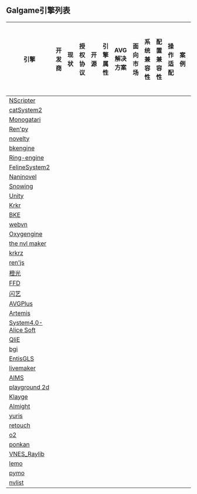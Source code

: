## Galgame引擎列表

|__引擎__|__开发商__|__现状__|__授权协议__|__开源__|__引擎属性__|__AVG解决方案__|__面向市场__|__系统兼容性__|__配置兼容性__|__操作适配__|__案例__|__编程语言__|__面向市场__|__渲染能力__|__学习难度__|__开发周期与工作量__|__官网__|__备注__|
|------|-------|------|--------|------|--------|-----------|--------|---------|---------|--------|------|--------|--------|--------|--------|------------|------|------|
|[NScripter](/工具/引擎/NScripter.md)|
|[catSystem2](/工具/引擎/catSystem2.md)|
|[Monogatari](/工具/引擎/Monogatari.md)|
|[Ren'py](/工具/引擎/ren'py.md)|
|[novelty](/工具/引擎/novelty.md)|
|[bkengine](/工具/引擎/bkengine.md)|
|[Ring-engine](/工具/引擎/Ring-engine.md)|
|[FelineSystem2](/工具/引擎/FelineSystem2.md)|
|[Naninovel](/工具/引擎/Naninovel.md)|
|[Snowing](/工具/引擎/Snowing.md)|
|[Unity](/工具/引擎/Unity.md)|
|[Krkr](/工具/引擎/Krkr.md)|
|[BKE](/工具/引擎/BKE.md)|
|[webvn](/工具/引擎/webvn.md)|
|[Oxygengine](/工具/引擎/Oxygengine.md)|
|[the&nbsp;nvl&nbsp;maker](/工具/引擎/nvl%20maker.md)|
|[krkrz](/工具/引擎/krkrz.md)|
|[ren'js](/工具/引擎/ren'js.md)|
|[橙光](/工具/引擎/橙光.md)|
|[FFD](/工具/引擎/FFD.md)|
|[闪艺](/工具/引擎/闪艺.md)|
|[AVGPlus](/工具/引擎/AVGPlus.md)|
|[Artemis](/工具/引擎/Artemis.md)|
|[System4.0-Alice&nbsp;Soft](/工具/引擎/System4.0-Alice%20Soft)|
|[QliE](/工具/引擎/QliE.md)|
|[bgi](/工具/引擎/bgi.md)|
|[EntisGLS](/工具/引擎/EntisGLS.md)|
|[livemaker](/工具/引擎/livemaker.md)|
|[AIMS](/工具/引擎/AIMS.md)|
|[playground&nbsp;2d](/工具/引擎/playground%202d.md)|
|[Klayge](/工具/引擎/Klayge.md)|
|[Almight](/工具/引擎/Almight.md)|
|[yuris](/工具/引擎/yuris.md)|
|[retouch](/工具/引擎/retouch.md)|
|[o2](/工具/引擎/o2.md)|
|[ponkan](/工具/引擎/ponkan.md)|
|[VNES_Raylib](/工具/引擎/VNES_Raylib.md)|
|[lemo](/工具/引擎/lemo.md)|
|[pymo](/工具/引擎/pymo.md)|
|[nvlist](/工具/引擎/nvlist.md)|

